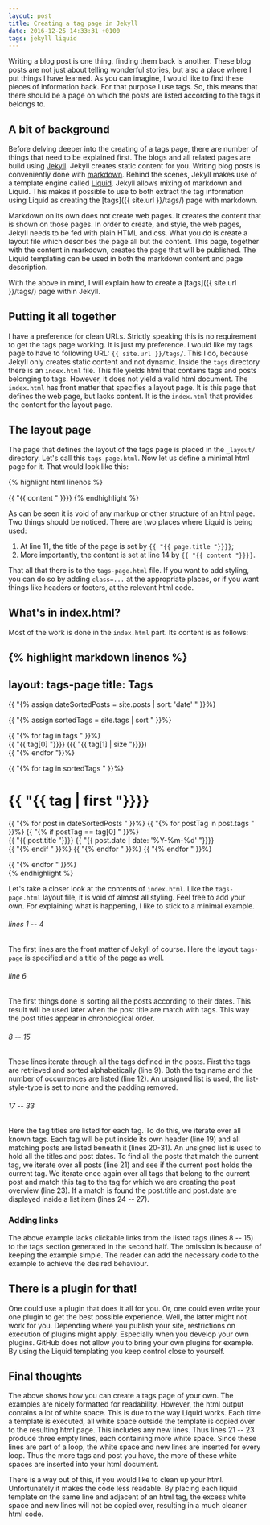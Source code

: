 ```yaml
---
layout: post
title: Creating a tag page in Jekyll
date: 2016-12-25 14:33:31 +0100
tags: jekyll liquid
---
```


Writing a blog post is one thing, finding them back is another. These
blog posts are not just about telling wonderful stories, but also a
place where I put things I have learned. As you can imagine, I would
like to find these pieces of information back. For that purpose I use
tags. So, this means that there should be a page on which the posts are
listed according to the tags it belongs to.

## A bit of background
Before delving deeper into the creating of a tags page, there are number
of things that need to be explained first. The blogs and all related
pages are build using [Jekyll](https://jekyllrb.com). Jekyll creates
static content for you. Writing blog posts is conveniently done with
[markdown](https://daringfireball.net/projects/markdown/). Behind the
scenes, Jekyll makes use of a template engine called
[Liquid](https://shopify.github.io/liquid/). Jekyll allows mixing of
markdown and Liquid. This makes it possible to use to both extract the
tag information using Liquid as creating the
[tags]({{ site.url }}/tags/) page with markdown.

Markdown on its own does not create web pages. It creates the content
that is shown on those pages. In order to create, and style, the web
pages, Jekyll needs to be fed with plain HTML and css. What you do is
create a layout file which describes the page all but the content. This
page, together with the content in markdown, creates the page that will
be published. The Liquid templating can be used in both the markdown
content and page description.

With the above in mind, I will explain how to create a
[tags]({{ site.url }}/tags/) page within Jekyll.

## Putting it all together
I have a preference for clean URLs. Strictly speaking this is no
requirement to get the tags page working. It is just my preference. I
would like my tags page to have to following URL: `{{ site.url }}/tags/`.
This I do, because Jekyll only creates static content and not dynamic.
Inside the `tags` directory there is an `index.html` file. This file
yields html that contains tags and posts belonging to tags. However, it
does not yield a valid html document. The `index.html` has front matter
that specifies a layout page. It is this page that defines the web page,
but lacks content. It is the `index.html` that provides the content for
the layout page.

## The layout page
The page that defines the layout of the tags page is placed in the
`_layout/` directory. Let's call this `tags-page.html`. Now let us
define a minimal html page for it. That would look like this:

{% highlight html linenos %}
<!DOCTYPE html>
<html lang="en">
    <head>
        <!-- Required meta tags always come first -->
        <meta charset="utf-8">
        <meta name="viewport" content="width=device-width, initial-scale=1, shrink-to-fit=no">
        <meta http-equiv="x-ua-compatible" content="ie=edge">
    </head>
    <head>
        <meta charset=utf-8>
        <title>{{ "{{ page.title " }}}}</title>
    </head>
    <body>
        {{ "{{ content " }}}}
    </body>
</html>
{% endhighlight %}

As can be seen it is void of any markup or other structure of an html
page. Two things should be noticed. There are two places where Liquid is
being used:

1. At line 11, the title of the page is set by `{{ "{{ page.title "}}}}`;
2. More importantly, the content is set at line 14 by
   `{{ "{{ content "}}}}`.

That all that there is to the `tags-page.html` file. If you want to add
styling, you can do so by adding `class=...` at the appropriate places,
or if you want things like headers or footers, at the relevant html
code.

## What's in index.html?
Most of the work is done in the `index.html` part. Its content is as
follows:

{% highlight markdown linenos %}
---
layout: tags-page
title: Tags
---

{{ "{% assign dateSortedPosts = site.posts | sort: 'date' " }}%}

<div>
    {{ "{% assign sortedTags = site.tags | sort " }}%}
    <ul style="list-style-type: none; padding-left: 0">
        {{ "{% for tag in tags " }}%}
            <li>{{ "{{ tag[0] "}}}} <span>({{ "{{ tag[1] | size "}}}})<span></li>
        {{ "{% endfor "}}%}
    </ul>
</div>

<div>
    {{ "{% for tag in sortedTags " }}%}
        <h1>{{ "{{ tag | first "}}}}</h1>
        <ul style="list-style-type: none; padding-left: 0">
            {{ "{% for post in dateSortedPosts " }}%}
                {{ "{% for postTag in post.tags " }}%}
                    {{ "{% if postTag == tag[0] " }}%}
                        <li>
                            <span>{{ "{{ post.title "}}}}</span></span>
                            <span>{{ "{{ post.date | date: '%Y-%m-%d' "}}}}</span>
                        </li>
                    {{ "{% endif " }}%}
                {{ "{% endfor " }}%}
            {{ "{% endfor " }}%}
        </ul>
    {{ "{% endfor " }}%}
</div>
{% endhighlight %}

Let's take a closer look at the contents of `index.html`. Like the
`tags-page.html` layout file, it is void of almost all styling. Feel
free to add your own. For explaining what is happening, I like to stick
to a minimal example.

###### lines 1 -- 4
The first lines are the front matter of Jekyll of course. Here the
layout `tags-page` is specified and a title of the page as well.

###### line 6
The first things done is sorting all the posts according to their dates.
This result will be used later when the post title are match with tags.
This way the post titles appear in chronological order.

###### 8 -- 15
These lines iterate through all the tags defined in the posts. First the
tags are retrieved and sorted alphabetically (line 9). Both the tag name
and the number of occurrences are listed (line 12). An unsigned list is
used, the list-style-type is set to none and the padding removed.

###### 17 -- 33
Here the tag titles are listed for each tag. To do this, we iterate over all
known tags. Each tag will be put inside its own header (line 19) and all
matching posts are listed beneath it (lines 20-31). An unsigned list is
used to hold all the titles and post dates. To find all the posts that
match the current tag, we iterate over all posts (line 21) and see if
the current post holds the current tag. We iterate once again over all
tags that belong to the current post and match this tag to the tag for
which we are creating the post overview (line 23). If a match is found
the post.title and post.date are displayed inside a list item (lines 24
-- 27).

### Adding links
The above example lacks clickable links from the listed tags
(lines 8 -- 15) to the tags section generated in the second half. The
omission is because of keeping the example simple. The reader can add
the necessary code to the example to achieve the desired behaviour.

## There is a plugin for that!
One could use a plugin that does it all for you. Or, one could even
write your one plugin to get the best possible experience. Well, the
latter might not work for you. Depending where you publish your site,
restrictions on execution of plugins might apply. Especially when you
develop your own plugins. GitHub does not allow you to bring your own
plugins for example. By using the Liquid templating you keep control
close to yourself.

## Final thoughts
The above shows how you can create a tags page of your own. The examples
are nicely formatted for readability. However, the html output contains
a lot of white space. This is due to the way Liquid works. Each time a
template is executed, all white space outside the template is copied
over to the resulting html page. This includes any new lines. Thus lines
21 -- 23 produce three empty lines, each containing more white space.
Since these lines are part of a loop, the white space and new lines are
inserted for every loop. Thus the more tags and post you have, the more
of these white spaces are inserted into your html document.

There is a way out of this, if you would like to clean up your html.
Unfortunately it makes the code less readable. By placing each liquid
template on the same line and adjacent of an html tag, the excess white
space and new lines will not be copied over, resulting in a much cleaner
html code.
